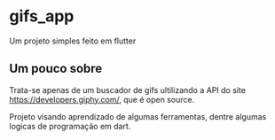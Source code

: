 # gifs_app

Um projeto simples feito em flutter

## Um pouco sobre

Trata-se apenas de um buscador de gifs ultilizando a API do site https://developers.giphy.com/, que é open source.

Projeto visando aprendizado de algumas ferramentas, dentre algumas logicas de programação em dart.
